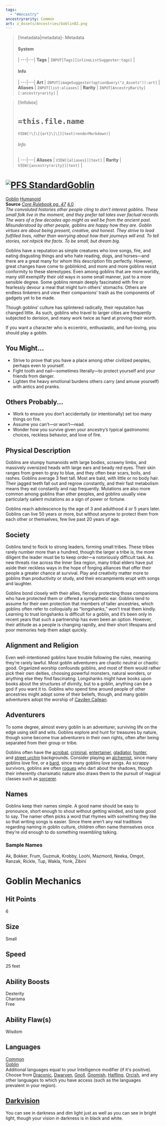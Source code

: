 ```yaml
---
tags:
  - "#Ancestry"
ancestryrarity: Common
art: z_Assets/Ancestries/Goblin02.png
---
```


> [!metadata|metadata]- Metadata 
> #### System
>  |
> ---|---|
> **Tags** | `INPUT[Tags][inlineListSuggester:tags]` |
> #### Info
>  |
> ---|---|
> **Art** | `INPUT[imageSuggester(optionQuery("z_Assets")):art]` |
> **Aliases** | `INPUT[list:aliases]` |
> **Rarity** | `INPUT[AncestryRarity][:ancestryrarity]` |

> [!infobox]
> # `=this.file.name`
> `VIEW[!\[\[{art}\]\]][text(renderMarkdown)]`
> ###### Info
>  |
> ---|---|
> **Aliases** | `VIEW[{aliases}][text]` |
> **Rarity** | `VIEW[{ancestryrarity}][text]` |

# [![PFS Standard](https://2e.aonprd.com/Images/Icons/PFS_Standard.png "PFS Standard")](https://2e.aonprd.com/PFS.aspx)[Goblin](https://2e.aonprd.com/Ancestries.aspx?ID=4)
[Goblin](https://2e.aonprd.com/Traits.aspx?ID=81) [Humanoid](https://2e.aonprd.com/Traits.aspx?ID=91)   
**Source** [_Core Rulebook pg. 47_](https://paizo.com/products/btq01y0k?Pathfinder-Core-Rulebook) [4.0](https://2e.aonprd.com/Sources.aspx?ID=1)  
_The convoluted histories other people cling to don’t interest goblins. These small folk live in the moment, and they prefer tall tales over factual records. The wars of a few decades ago might as well be from the ancient past. Misunderstood by other people, goblins are happy how they are. Goblin virtues are about being present, creative, and honest. They strive to lead fulfilled lives, rather than worrying about how their journeys will end. To tell stories, not nitpick the facts. To be small, but dream big._  
  
Goblins have a reputation as simple creatures who love songs, fire, and eating disgusting things and who hate reading, dogs, and horses—and there are a great many for whom this description fits perfectly. However, great changes have come to goblinkind, and more and more goblins resist conformity to these stereotypes. Even among goblins that are more worldly, many still exemplify their old ways in some small manner, just to a more sensible degree. Some goblins remain deeply fascinated with fire or fearlessly devour a meal that might turn others’ stomachs. Others are endless tinkerers and view their companions’ trash as the components of gadgets yet to be made.  
  
Though goblins’ culture has splintered radically, their reputation has changed little. As such, goblins who travel to larger cities are frequently subjected to derision, and many work twice as hard at proving their worth.  
  
If you want a character who is eccentric, enthusiastic, and fun-loving, you should play a goblin.

## You Might...

-   Strive to prove that you have a place among other civilized peoples, perhaps even to yourself.
-   Fight tooth and nail—sometimes literally—to protect yourself and your friends from danger.
-   Lighten the heavy emotional burdens others carry (and amuse yourself) with antics and pranks.

## Others Probably...

-   Work to ensure you don’t accidentally (or intentionally) set too many things on fire.
-   Assume you can’t—or won’t—read.
-   Wonder how you survive given your ancestry’s typical gastronomic choices, reckless behavior, and love of fire.

## Physical Description

Goblins are stumpy humanoids with large bodies, scrawny limbs, and massively oversized heads with large ears and beady red eyes. Their skin ranges from green to gray to blue, and they often bear scars, boils, and rashes. Goblins average 3 feet tall. Most are bald, with little or no body hair. Their jagged teeth fall out and regrow constantly, and their fast metabolism means they eat constantly and nap frequently. Mutations are also more common among goblins than other peoples, and goblins usually view particularly salient mutations as a sign of power or fortune.  
  
Goblins reach adolescence by the age of 3 and adulthood 4 or 5 years later. Goblins can live 50 years or more, but without anyone to protect them from each other or themselves, few live past 20 years of age.  

## Society

Goblins tend to flock to strong leaders, forming small tribes. These tribes rarely number more than a hundred, though the larger a tribe is, the more diligent the leader must be to keep order—a notoriously difficult task. As new threats rise across the Inner Sea region, many tribal elders have put aside their reckless ways in the hope of forging alliances that offer their people a greater chance at survival. Play and creativity matter more to goblins than productivity or study, and their encampments erupt with songs and laughter.  
  
Goblins bond closely with their allies, fiercely protecting those companions who have protected them or offered a sympathetic ear. Goblins tend to assume for their own protection that members of taller ancestries, which goblins often refer to colloquially as “longshanks,” won’t treat them kindly. Learning to trust longshanks is difficult for a goblin, and it’s been only in recent years that such a partnership has even been an option. However, their attitude as a people is changing rapidly, and their short lifespans and poor memories help them adapt quickly.  

## Alignment and Religion

Even well-intentioned goblins have trouble following the rules, meaning they’re rarely lawful. Most goblin adventurers are chaotic neutral or chaotic good. Organized worship confounds goblins, and most of them would rather pick their own deities, choosing powerful monsters, natural wonders, or anything else they find fascinating. Longshanks might have books upon books about the structures of divinity, but to a goblin, anything can be a god if you want it to. Goblins who spend time around people of other ancestries might adopt some of their beliefs, though, and many goblin adventurers adopt the worship of [Cayden Cailean](https://2e.aonprd.com/Deities.aspx?ID=4).  

## Adventurers

To some degree, almost every goblin is an adventurer, surviving life on the edge using skill and wits. Goblins explore and hunt for treasures by nature, though some become true adventurers in their own rights, often after being separated from their group or tribe.  
  
Goblins often have the [acrobat](https://2e.aonprd.com/Backgrounds.aspx?ID=2), [criminal](https://2e.aonprd.com/Backgrounds.aspx?ID=10), [entertainer](https://2e.aonprd.com/Backgrounds.aspx?ID=13), [gladiator](https://2e.aonprd.com/Backgrounds.aspx?ID=18), [hunter](https://2e.aonprd.com/Backgrounds.aspx?ID=22), and [street urchin](https://2e.aonprd.com/Backgrounds.aspx?ID=33) backgrounds. Consider playing an [alchemist](https://2e.aonprd.com/Classes.aspx?ID=1), since many goblins love fire, or a [bard](https://2e.aonprd.com/Classes.aspx?ID=3), since many goblins love songs. As scrappy survivors, goblins are often [rogues](https://2e.aonprd.com/Classes.aspx?ID=10) who dart about the shadows, though their inherently charismatic nature also draws them to the pursuit of magical classes such as [sorcerer](https://2e.aonprd.com/Classes.aspx?ID=11).  

## Names

Goblins keep their names simple. A good name should be easy to pronounce, short enough to shout without getting winded, and taste good to say. The namer often picks a word that rhymes with something they like so that writing songs is easier. Since there aren’t any real traditions regarding naming in goblin culture, children often name themselves once they’re old enough to do something resembling talking.  

### Sample Names

Ak, Bokker, Frum, Guzmuk, Krobby, Loohi, Mazmord, Neeka, Omgot, Ranzak, Rickle, Tup, Wakla, Yonk, Zibini

# Goblin Mechanics

## Hit Points

6  

## Size

Small  

## Speed

25 feet  

## Ability Boosts

Dexterity  
Charisma  
Free  

## Ability Flaw(s)

Wisdom  

## Languages

[Common](https://2e.aonprd.com/Languages.aspx?ID=1)  
[Goblin](https://2e.aonprd.com/Languages.aspx?ID=6)  
Additional languages equal to your Intelligence modifier (if it's positive). Choose from [Draconic](https://2e.aonprd.com/Languages.aspx?ID=2), [Dwarven](https://2e.aonprd.com/Languages.aspx?ID=3), [Gnoll](https://2e.aonprd.com/Languages.aspx?ID=17), [Gnomish](https://2e.aonprd.com/Languages.aspx?ID=5), [Halfling](https://2e.aonprd.com/Languages.aspx?ID=7), [Orcish](https://2e.aonprd.com/Languages.aspx?ID=9), and any other languages to which you have access (such as the languages prevalent in your region).

## [Darkvision](https://2e.aonprd.com/Rules.aspx?ID=415)

You can see in darkness and dim light just as well as you can see in bright light, though your vision in darkness is in black and white.